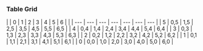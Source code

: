 ### Table Grid



|     | 0   | 1   | 2   | 3   | 4   | 5   | 6   |
|     | --- | --- | --- | --- | --- | --- | --- |
| 5   | 0,5 | 1,5 | 2,5 | 3,5 | 4,5 | 5,5 | 6,5 |
| 4   | 0,4 | 1,4 | 2,4 | 3,4 | 4,4 | 5,4 | 6,4 |
| 3   | 0,3 | 1,3 | 2,3 | 3,3 | 4,3 | 5,3 | 6,3 |
| 2   | 0,2 | 1,2 | 2,2 | 3,2 | 4,2 | 5,2 | 6,2 |
| 1   | 0,1 | 1,1 | 2,1 | 3,1 | 4,1 | 5,1 | 6,1 |
| 0   | 0,0 | 1,0 | 2,0 | 3,0 | 4,0 | 5,0 | 6,0 |
